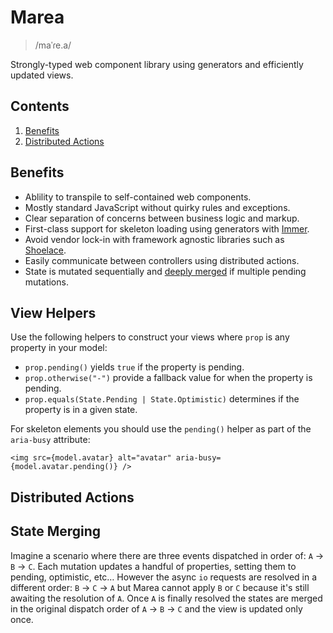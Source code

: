 # Marea

> /maˈɾe.a/

Strongly-typed web component library using generators and efficiently updated views.

## Contents

1. [Benefits](#benefits)
1. [Distributed Actions](#distributed-actions)

## Benefits

- Ablility to transpile to self-contained web components.
- Mostly standard JavaScript without quirky rules and exceptions.
- Clear separation of concerns between business logic and markup.
- First-class support for skeleton loading using generators with [Immer](https://immerjs.github.io/immer/).
- Avoid vendor lock-in with framework agnostic libraries such as [Shoelace](https://shoelace.style/).
- Easily communicate between controllers using distributed actions.
- State is mutated sequentially and [deeply merged](#state-merging) if multiple pending mutations.

## View Helpers

Use the following helpers to construct your views where `prop` is any property in your model:

- `prop.pending()` yields `true` if the property is pending.
- `prop.otherwise("-")` provide a fallback value for when the property is pending.
- `prop.equals(State.Pending | State.Optimistic)` determines if the property is in a given state.

For skeleton elements you should use the `pending()` helper as part of the `aria-busy` attribute:

```tsx
<img src={model.avatar} alt="avatar" aria-busy={model.avatar.pending()} />
```

## Distributed Actions

## State Merging

Imagine a scenario where there are three events dispatched in order of: `A` → `B` → `C`. Each mutation updates a handful of properties, setting them to pending, optimistic, etc&hellip; However the async `io` requests are resolved in a different order: `B` → `C` → `A` but Marea cannot apply `B` or `C` because it's still awaiting the resolution of `A`. Once `A` is finally resolved the states are merged in the original dispatch order of `A` → `B` → `C` and the view is updated only once.
